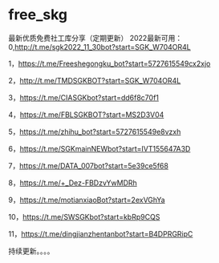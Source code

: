 # free_skg
最新优质免费社工库分享（定期更新）
2022最新可用：
0,http://t.me/sgk2022_11_30bot?start=SGK_W704OR4L

1，https://t.me/Freeshegongku_bot?start=5727615549cx2xjo

2，http://t.me/TMDSGKBOT?start=SGK_W704OR4L

3，https://t.me/CIASGKbot?start=dd6f8c70f1

4，https://t.me/FBLSGKBOT?start=MS2D3V04

5，https://t.me/zhihu_bot?start=5727615549e8vzxh

6，https://t.me/SGKmainNEWbot?start=IVT155647A3D

7，https://t.me/DATA_007bot?start=5e39ce5f68

8，https://t.me/+_Dez-FBDzvYwMDRh

9，https://t.me/motianxiaoBot?start=2exVGhYa

10，https://t.me/SWSGKbot?start=kbRp9CQS

11，https://t.me/dingjianzhentanbot?start=B4DPRGRipC


持续更新。。。。
